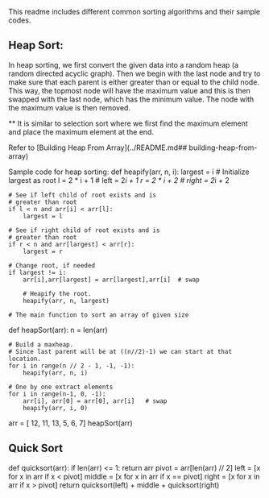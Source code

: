 This readme includes different common sorting algorithms and their sample codes.

## Heap Sort:
In heap sorting, we first convert the given data into a random heap (a random directed acyclic graph). Then we begin with the last node and try to make sure that each parent is either greater than or equal to the child node. This way, the topmost node will have the maximum value and this is then swapped with the last node, which has the minimum value. The node with the maximum value is then removed.

** It is similar to selection sort where we first find the maximum element and place the maximum element at the end.

Refer to [Building Heap From Array](../README.md## building-heap-from-array)

Sample code for heap sorting:
def heapify(arr, n, i):
    largest = i  # Initialize largest as root
    l = 2 * i + 1     # left = 2*i + 1
    r = 2 * i + 2     # right = 2*i + 2
  
    # See if left child of root exists and is
    # greater than root
    if l < n and arr[i] < arr[l]:
        largest = l
  
    # See if right child of root exists and is
    # greater than root
    if r < n and arr[largest] < arr[r]:
        largest = r
  
    # Change root, if needed
    if largest != i:
        arr[i],arr[largest] = arr[largest],arr[i]  # swap
  
        # Heapify the root.
        heapify(arr, n, largest)
  
    # The main function to sort an array of given size
def heapSort(arr):
    n = len(arr)
  
    # Build a maxheap.
    # Since last parent will be at ((n//2)-1) we can start at that location.
    for i in range(n // 2 - 1, -1, -1):
        heapify(arr, n, i)
  
    # One by one extract elements
    for i in range(n-1, 0, -1):
        arr[i], arr[0] = arr[0], arr[i]   # swap
        heapify(arr, i, 0)

arr = [ 12, 11, 13, 5, 6, 7]
heapSort(arr)

## Quick Sort

def quicksort(arr):
    if len(arr) <= 1:
        return arr
    pivot = arr[len(arr) // 2]
    left = [x for x in arr if x < pivot]
    middle = [x for x in arr if x == pivot]
    right = [x for x in arr if x > pivot]
    return quicksort(left) + middle + quicksort(right)